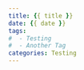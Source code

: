 ```yaml
---
title: {{ title }}
date: {{ date }}
tags:
#  - Testing
#  - Another Tag
categories: Testing
---
```

